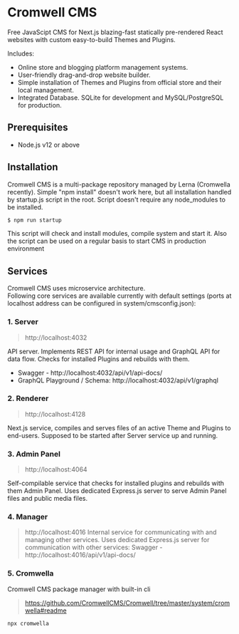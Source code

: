 # Cromwell CMS

Free JavaScipt CMS for Next.js blazing-fast statically pre-rendered React websites with custom easy-to-build Themes and Plugins. 

Includes: 
- Online store and blogging platform management systems.
- User-friendly drag-and-drop website builder.
- Simple installation of Themes and Plugins from official store and their local management.
- Integrated Database. SQLite for development and MySQL/PostgreSQL for production.


## Prerequisites
- Node.js v12 or above

## Installation

Cromwell CMS is a multi-package repository managed by Lerna (Cromwella recently). Simple "npm install" doesn't work here, but all installation handled by startup.js script in the root. Script doesn't require any node_modules to be installed.

```sh
$ npm run startup
```

This script will check and install modules, compile system and start it.
Also the script can be used on a regular basis to start CMS in production environment


## Services

Cromwell CMS uses microservice architecture.  
Following core services are available currently with default settings (ports at localhost address can be configured in system/cmsconfig.json):

### 1. Server
> http://localhost:4032

API server. Implements REST API for internal usage and GraphQL API for data flow.
Checks for installed Plugins and rebuilds with them.

- Swagger - http://localhost:4032/api/v1/api-docs/
- GraphQL Playground / Schema: http://localhost:4032/api/v1/graphql

### 2. Renderer 
> http://localhost:4128

Next.js service, compiles and serves files of an active Theme and Plugins to end-users.
Supposed to be started after Server service up and running.

### 3. Admin Panel
> http://localhost:4064

Self-compilable service that checks for installed plugins and rebuilds with them Admin Panel.
Uses dedicated Express.js server to serve Admin Panel files and public media files. 

### 4. Manager
> http://localhost:4016
Internal service for communicating with and managing other services.
Uses dedicated Express.js server for communication with other services:
Swagger - http://localhost:4016/api/v1/api-docs/

### 5. Cromwella
Cromwell CMS package manager with built-in cli
> https://github.com/CromwellCMS/Cromwell/tree/master/system/cromwella#readme
```sh
npx cromwella
```